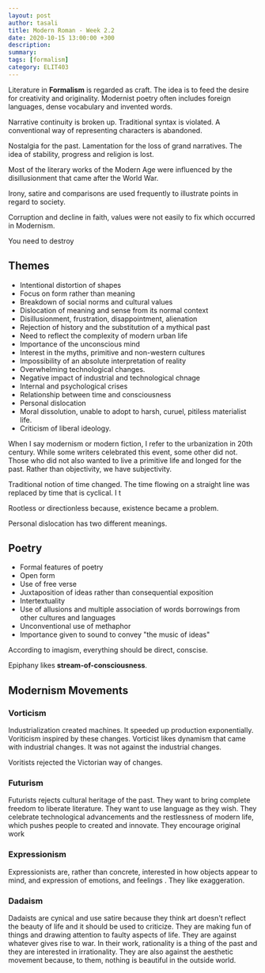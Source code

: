 ```yaml
---
layout: post
author: tasali
title: Modern Roman - Week 2.2
date: 2020-10-15 13:00:00 +300
description: 
summary: 
tags: [formalism]
category: ELIT403
---
```


Literature in **Formalism** is regarded as craft. The idea is to feed the desire for creativity and originality. Modernist poetry often includes foreign languages, dense vocabulary and invented words.

Narrative continuity is broken up. Traditional syntax is violated. A conventional way of representing characters is abandoned.

Nostalgia for the past. Lamentation for the loss of grand narratives. The idea of stability, progress and religion is lost.

Most of the literary works of the Modern Age were influenced by the disillusionment that came after the World War.

Irony, satire and comparisons are used frequently to illustrate points in regard to society. 

Corruption and decline in faith, values were not easily to fix which occurred in Modernism. 

You need to destroy

## Themes 

* Intentional distortion of shapes
* Focus on form rather than meaning
* Breakdown of social norms and cultural values
* Dislocation of meaning and sense from its normal context
* Disillusionment, frustration, disappointment, alienation
* Rejection of history and the substitution of a mythical past
* Need to reflect the complexity of modern urban life
* Importance of the unconscious mind
* Interest in the myths, primitive and non-western cultures
* Impossibility of an absolute interpretation of reality
* Overwhelming technological changes.
* Negative impact of industrial and technological chnage
* Internal and psychological crises
* Relationship between time and consciousness
* Personal dislocation
* Moral dissolution, unable to adopt to harsh, curuel, pitiless materialist life.
* Criticism of liberal ideology.

When I say modernism or modern fiction, I refer to the urbanization in 20th century. While some writers celebrated this event, some other did not. Those who did not also wanted to live a primitive life and longed for the past. Rather than objectivity, we have subjectivity. 

Traditional notion of time changed. The time flowing on a straight line was replaced by time that is cyclical. I t

Rootless or directionless because, existence became a problem.

Personal dislocation has two different meanings. 

## Poetry

* Formal features of poetry
* Open form
* Use of free verse
* Juxtaposition of ideas rather than consequential exposition
* Intertextuality
* Use of allusions and multiple association of words borrowings from other cultures and languages
* Unconventional use of methaphor
* Importance given to sound to convey "the music of ideas"

According to imagism, everything should be direct, conscise.

Epiphany likes **stream-of-consciousness**.

## Modernism Movements

### Vorticism

Industrialization created machines. It speeded up production exponentially. Voriticism inspired by these changes. Vorticist likes dynamism that came with industrial changes. It was not against the industrial changes.

Voritists rejected the Victorian way of changes. 

### Futurism

Futurists rejects cultural heritage of the past. They want to bring complete freedom to liberate literature. They want to use language as they wish. They celebrate technological advancements and the restlessness of modern life, which pushes people to created and innovate. They encourage original work

### Expressionism

Expressionists are, rather than concrete, interested in how objects appear to mind, and expression of emotions, and feelings . They like exaggeration.

### Dadaism

Dadaists are cynical and use satire because they think art doesn't reflect the beauty of life and it should be used to criticize. They are making fun of things and drawing attention to faulty aspects of life. They are against whatever gives rise to war. In their work, rationality is a thing of the past and they are interested in irrationality. They are also against the aesthetic movement because, to them, nothing is beautiful in the outside world. 

